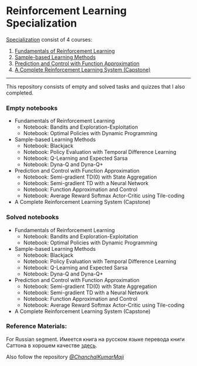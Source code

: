 # Reinforcement Learning Specialization

[Specialization](https://www.coursera.org/specializations/reinforcement-learning) consist of 4 courses:
1. [Fundamentals of Reinforcement Learning](https://www.coursera.org/learn/fundamentals-of-reinforcement-learning)
2. [Sample-based Learning Methods](https://www.coursera.org/learn/sample-based-learning-methods)
3. [Prediction and Control with Function Approximation](https://www.coursera.org/learn/prediction-control-function-approximation)
4. [A Complete Reinforcement Learning System (Capstone)](https://www.coursera.org/learn/complete-reinforcement-learning-system)

***

This repository consists of empty and solved tasks and quizzes that I also completed.

### Empty notebooks
- Fundamentals of Reinforcement Learning
	- Notebook: Bandits and Exploration-Exploitation
	- Notebook: Optimal Policies with Dynamic Programming
- Sample-based Learning Methods
	- Notebook: Blackjack
	- Notebook: Policy Evaluation with Temporal Difference Learning
	- Notebook: Q-Learning and Expected Sarsa
	- Notebook: Dyna-Q and Dyna-Q+
- Prediction and Control with Function Approximation
	- Notebook: Semi-gradient TD(0) with State Aggregation
	- Notebook: Semi-gradient TD with a Neural Network
	- Notebook: Function Approximation and Control
	- Notebook: Average Reward Softmax Actor-Critic using Tile-coding
- A Complete Reinforcement Learning System (Capstone)

### Solved notebooks
- Fundamentals of Reinforcement Learning
	- Notebook: Bandits and Exploration-Exploitation
	- Notebook: Optimal Policies with Dynamic Programming
- Sample-based Learning Methods
	- Notebook: Blackjack
	- Notebook: Policy Evaluation with Temporal Difference Learning
	- Notebook: Q-Learning and Expected Sarsa
	- Notebook: Dyna-Q and Dyna-Q+
- Prediction and Control with Function Approximation
	- Notebook: Semi-gradient TD(0) with State Aggregation
	- Notebook: Semi-gradient TD with a Neural Network
	- Notebook: Function Approximation and Control
	- Notebook: Average Reward Softmax Actor-Critic using Tile-coding
- A Complete Reinforcement Learning System (Capstone)

### Reference Materials:

For Russian segment. Имеется книга на русском языке перевода книги Саттона в хорошем качестве [здесь](https://drive.google.com/open?id=1pAIYdNCDee0QIjoj7J2hWynV8h2_e75o).

Also follow the repository [*@ChanchalKumarMaji*](https://github.com/ChanchalKumarMaji/Reinforcement-Learning-Specialization) 